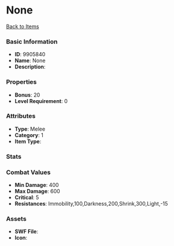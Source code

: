 # None



[Back to Items](../items.md)

### Basic Information

- **ID**: 9905840
- **Name**: None
- **Description**: 

### Properties

- **Bonus**: 20
- **Level Requirement**: 0

### Attributes

- **Type**: Melee
- **Category**: 1
- **Item Type**: 

### Stats


### Combat Values

- **Min Damage**: 400
- **Max Damage**: 600
- **Critical**: 5
- **Resistances**: Immobility,100,Darkness,200,Shrink,300,Light,-15

### Assets

- **SWF File**: 
- **Icon**: 

